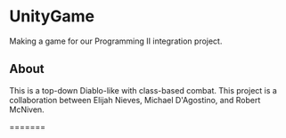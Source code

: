# UnityGame
Making a game for our Programming II integration project.

<h2>
About
</h2>
This is a top-down Diablo-like with class-based combat. This project is a collaboration between Elijah Nieves, Michael D'Agostino, and Robert McNiven.

=======

